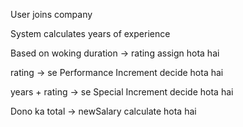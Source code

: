 User joins company

System calculates years of experience

Based on woking duration → rating assign hota hai

rating → se Performance Increment decide hota hai

years + rating → se Special Increment decide hota hai

Dono ka total → newSalary calculate hota hai